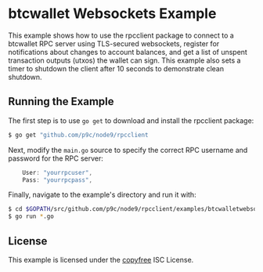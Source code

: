 # btcwallet Websockets Example

This example shows how to use the rpcclient package to connect to a btcwallet RPC server using TLS-secured websockets, register for notifications about changes to account balances, and get a list of unspent transaction outputs
(utxos) the wallet can sign. This example also sets a timer to shutdown the client after 10 seconds to demonstrate clean shutdown.

## Running the Example

The first step is to use `go get` to download and install the rpcclient package:

```bash
$ go get "github.com/p9c/node9/rpcclient
```

Next, modify the `main.go` source to specify the correct RPC username and password for the RPC server:

```Go
	User: "yourrpcuser",
	Pass: "yourrpcpass",
```

Finally, navigate to the example's directory and run it with:

```bash
$ cd $GOPATH/src/github.com/p9c/node9/rpcclient/examples/btcwalletwebsockets
$ go run *.go
```

## License

This example is licensed under the [copyfree](http://copyfree.org) ISC License.
